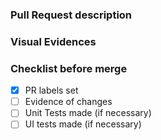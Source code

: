 ### Pull Request description

### Visual Evidences

<!--  To set imagens or videos  use
<img width = 300 src ="link of the image">
<video src ="link of the video">
-->

<!-- To set tables use
| column_title | column_title |
| --- | --- |
| row_content | row_content |
| row_content | row_content |
-->

### Checklist before merge

- [x] PR labels set
- [ ] Evidence of changes
- [ ] Unit Tests made (if necessary)
- [ ] UI tests made (if necessary)